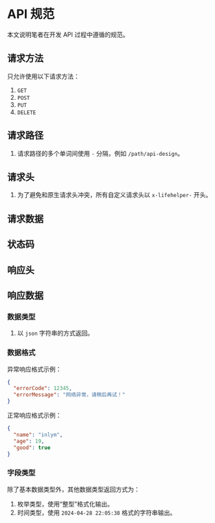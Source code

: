 # API 规范

本文说明笔者在开发 API 过程中遵循的规范。

## 请求方法

只允许使用以下请求方法：

1. `GET`
2. `POST`
3. `PUT`
4. `DELETE`

## 请求路径

1. 请求路径的多个单词间使用 `-` 分隔，例如 `/path/api-design`。

## 请求头

1. 为了避免和原生请求头冲突，所有自定义请求头以 `x-lifehelper-` 开头。

## 请求数据

## 状态码

## 响应头

## 响应数据

### 数据类型

1. 以 `json` 字符串的方式返回。

### 数据格式

异常响应格式示例：

```json
{
  "errorCode": 12345,
  "errorMessage": "网络异常，请稍后再试！"
}
```

正常响应格式示例：

```json
{
  "name": "inlym",
  "age": 19,
  "good": true
}
```

### 字段类型

除了基本数据类型外，其他数据类型返回方式为：

1. 枚举类型，使用“整型”格式化输出。
2. 时间类型，使用 `2024-04-28 22:05:38` 格式的字符串输出。
